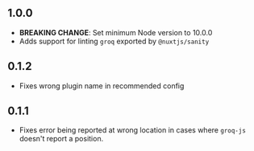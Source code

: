 ## 1.0.0

- **BREAKING CHANGE**: Set minimum Node version to 10.0.0
- Adds support for linting `groq` exported by `@nuxtjs/sanity`

## 0.1.2

- Fixes wrong plugin name in recommended config

## 0.1.1

- Fixes error being reported at wrong location in cases where `groq-js` doesn't report a position.
